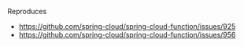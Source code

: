 Reproduces

* https://github.com/spring-cloud/spring-cloud-function/issues/925
* https://github.com/spring-cloud/spring-cloud-function/issues/956
